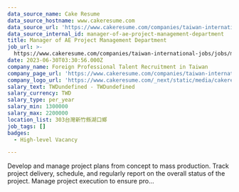 ```yaml
---
data_source_name: Cake Resume
data_source_hostname: www.cakeresume.com
data_source_url: 'https://www.cakeresume.com/companies/taiwan-international-jobs/jobs'
data_source_internal_id: manager-of-ae-project-management-department
title: Manager of AE Project Management Department
job_url: >-
  https://www.cakeresume.com/companies/taiwan-international-jobs/jobs/manager-of-ae-project-management-department
date: 2023-06-30T03:30:56.000Z
company_name: Foreign Professional Talent Recruitment in Taiwan
company_page_url: 'https://www.cakeresume.com/companies/taiwan-international-jobs'
company_logo_url: 'https://www.cakeresume.com/_next/static/media/cakeresume.e1c03867.svg'
salary_text: TWDundefined - TWDundefined
salary_currency: TWD
salary_type: per_year
salary_min: 1300000
salary_max: 2200000
location_list: 303台灣新竹縣湖口鄉
job_tags: []
badges:
  - High-level Vacancy

---
```


Develop and manage project plans from concept to mass production. Track project delivery, schedule, and regularly report on the overall status of the project. Manage project execution to ensure pro...